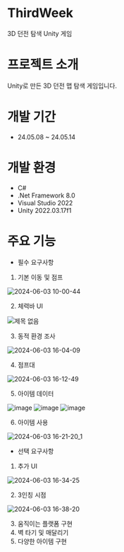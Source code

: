 # ThirdWeek
3D 던전 탐색 Unity 게임

# 프로젝트 소개
Unity로 만든 3D 던전 맵 탐색 게임입니다.

# 개발 기간
* 24.05.08 ~ 24.05.14

# 개발 환경
* C#
* .Net Framework 8.0
* Visual Studio 2022
* Unity 2022.03.17f1

# 주요 기능
* 필수 요구사항
1. 기본 이동 및 점프

![2024-06-03 10-00-44](https://github.com/jhj603/ThirdWeek/assets/82034869/5311c170-517a-42ed-b64f-df8cee2c8a52)

2. 체력바 UI
   
![제목 없음](https://github.com/jhj603/ThirdWeek/assets/82034869/5926c6e2-da07-44e2-9d4f-e425cf7c9d6f)

3. 동적 환경 조사

![2024-06-03 16-04-09](https://github.com/jhj603/ThirdWeek/assets/82034869/2df473c3-886a-414b-ada6-16352f5d0050)

4. 점프대

![2024-06-03 16-12-49](https://github.com/jhj603/ThirdWeek/assets/82034869/9040d03e-b231-4103-a18c-73243dc766e8)

5. 아이템 데이터

![image](https://github.com/jhj603/ThirdWeek/assets/82034869/80b2206b-1a2e-46c6-801b-ce5aa187b145)
![image](https://github.com/jhj603/ThirdWeek/assets/82034869/07219f2a-71b7-4b6b-a3f7-5903e0c9f994)
![image](https://github.com/jhj603/ThirdWeek/assets/82034869/dd660ad2-f142-4792-bbb2-b582778a33ec)

6. 아이템 사용

![2024-06-03 16-21-20_1](https://github.com/jhj603/ThirdWeek/assets/82034869/8a83a978-c82b-49bb-b566-5ebadcaa9fa8)

* 선택 요구사항
1. 추가 UI

![2024-06-03 16-34-25](https://github.com/jhj603/ThirdWeek/assets/82034869/a540806c-3850-4ba5-86c3-90d16f48c807)

2. 3인칭 시점

![2024-06-03 16-38-20](https://github.com/jhj603/ThirdWeek/assets/82034869/61aed256-b245-4b66-8123-71f4658862d6)

3. 움직이는 플랫폼 구현
4. 벽 타기 및 매달리기
5. 다양한 아이템 구현
